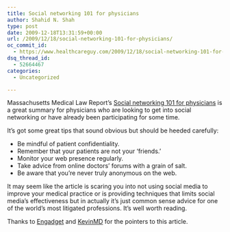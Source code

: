 ```yaml
---
title: Social networking 101 for physicians
author: Shahid N. Shah
type: post
date: 2009-12-18T13:31:59+00:00
url: /2009/12/18/social-networking-101-for-physicians/
oc_commit_id:
  - https://www.healthcareguy.com/2009/12/18/social-networking-101-for-physicians/1478770535
dsq_thread_id:
  - 52664467
categories:
  - Uncategorized

---
```

Massachusetts Medical Law Report&#8217;s [Social networking 101 for physicians][1] is a great summary for physicians who are looking to get into social networking or have already been participating for some time.

It&#8217;s got some great tips that sound obvious but should be heeded carefully:

  * Be mindful of patient confidentiality.
  * Remember that your patients are not your ‘friends.’
  * Monitor your web presence regularly.
  * Take advice from online doctors’ forums with a grain of salt.
  * Be aware that you’re never truly anonymous on the web.

It may seem like the article is scaring you into not using social media to improve your medical practice or is providing techniques that limits social media&#8217;s effectiveness but in actually it&#8217;s just common sense advice for one of the world&#8217;s most litigated professions. It&#8217;s well worth reading.

Thanks to [Engadget][2] and [KevinMD][3] for the pointers to this article.

 [1]: http://mamedicallaw.com/blog/2009/10/19/social-networking-101-for-physicians/
 [2]: http://www.medgadget.com/archives/2009/12/legal_social_networking_tips_for_doctors.html
 [3]: http://www.kevinmd.com/blog/2009/12/avoid-social-networking-pitfalls-physicians.html